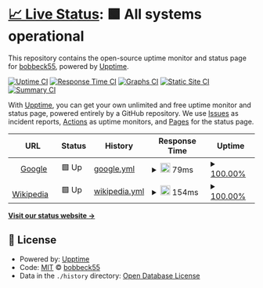 # [📈 Live Status](https://bobbeck55.github.io/dokimion_monitor): <!--live status--> **🟩 All systems operational**

This repository contains the open-source uptime monitor and status page for [bobbeck55](https://bobbeck55.github.io/dokimion_monitor), powered by [Upptime](https://github.com/upptime/upptime).

[![Uptime CI](https://github.com/bobbeck55/dokimion_monitor/workflows/Uptime%20CI/badge.svg)](https://github.com/bobbeck55/dokimion_monitor/actions?query=workflow%3A%22Uptime+CI%22)
[![Response Time CI](https://github.com/bobbeck55/dokimion_monitor/workflows/Response%20Time%20CI/badge.svg)](https://github.com/bobbeck55/dokimion_monitor/actions?query=workflow%3A%22Response+Time+CI%22)
[![Graphs CI](https://github.com/bobbeck55/dokimion_monitor/workflows/Graphs%20CI/badge.svg)](https://github.com/bobbeck55/dokimion_monitor/actions?query=workflow%3A%22Graphs+CI%22)
[![Static Site CI](https://github.com/bobbeck55/dokimion_monitor/workflows/Static%20Site%20CI/badge.svg)](https://github.com/bobbeck55/dokimion_monitor/actions?query=workflow%3A%22Static+Site+CI%22)
[![Summary CI](https://github.com/bobbeck55/dokimion_monitor/workflows/Summary%20CI/badge.svg)](https://github.com/bobbeck55/dokimion_monitor/actions?query=workflow%3A%22Summary+CI%22)

With [Upptime](https://upptime.js.org), you can get your own unlimited and free uptime monitor and status page, powered entirely by a GitHub repository. We use [Issues](https://github.com/bobbeck55/dokimion_monitor/issues) as incident reports, [Actions](https://github.com/bobbeck55/dokimion_monitor/actions) as uptime monitors, and [Pages](https://bobbeck55.github.io/dokimion_monitor) for the status page.

<!--start: status pages-->
<!-- This summary is generated by Upptime (https://github.com/upptime/upptime) -->
<!-- Do not edit this manually, your changes will be overwritten -->
<!-- prettier-ignore -->
| URL | Status | History | Response Time | Uptime |
| --- | ------ | ------- | ------------- | ------ |
| <img alt="" src="https://icons.duckduckgo.com/ip3/www.google.com.ico" height="13"> [Google](https://www.google.com) | 🟩 Up | [google.yml](https://github.com/bobbeck55/dokimion_upptime/commits/HEAD/history/google.yml) | <details><summary><img alt="Response time graph" src="./graphs/google/response-time-week.png" height="20"> 79ms</summary><br><a href="https://bobbeck55.github.io/dokimion_monitor/history/google"><img alt="Response time 107" src="https://img.shields.io/endpoint?url=https%3A%2F%2Fraw.githubusercontent.com%2Fbobbeck55%2Fdokimion_upptime%2FHEAD%2Fapi%2Fgoogle%2Fresponse-time.json"></a><br><a href="https://bobbeck55.github.io/dokimion_monitor/history/google"><img alt="24-hour response time 86" src="https://img.shields.io/endpoint?url=https%3A%2F%2Fraw.githubusercontent.com%2Fbobbeck55%2Fdokimion_upptime%2FHEAD%2Fapi%2Fgoogle%2Fresponse-time-day.json"></a><br><a href="https://bobbeck55.github.io/dokimion_monitor/history/google"><img alt="7-day response time 79" src="https://img.shields.io/endpoint?url=https%3A%2F%2Fraw.githubusercontent.com%2Fbobbeck55%2Fdokimion_upptime%2FHEAD%2Fapi%2Fgoogle%2Fresponse-time-week.json"></a><br><a href="https://bobbeck55.github.io/dokimion_monitor/history/google"><img alt="30-day response time 85" src="https://img.shields.io/endpoint?url=https%3A%2F%2Fraw.githubusercontent.com%2Fbobbeck55%2Fdokimion_upptime%2FHEAD%2Fapi%2Fgoogle%2Fresponse-time-month.json"></a><br><a href="https://bobbeck55.github.io/dokimion_monitor/history/google"><img alt="1-year response time 109" src="https://img.shields.io/endpoint?url=https%3A%2F%2Fraw.githubusercontent.com%2Fbobbeck55%2Fdokimion_upptime%2FHEAD%2Fapi%2Fgoogle%2Fresponse-time-year.json"></a></details> | <details><summary><a href="https://bobbeck55.github.io/dokimion_monitor/history/google">100.00%</a></summary><a href="https://bobbeck55.github.io/dokimion_monitor/history/google"><img alt="All-time uptime 100.00%" src="https://img.shields.io/endpoint?url=https%3A%2F%2Fraw.githubusercontent.com%2Fbobbeck55%2Fdokimion_upptime%2FHEAD%2Fapi%2Fgoogle%2Fuptime.json"></a><br><a href="https://bobbeck55.github.io/dokimion_monitor/history/google"><img alt="24-hour uptime 100.00%" src="https://img.shields.io/endpoint?url=https%3A%2F%2Fraw.githubusercontent.com%2Fbobbeck55%2Fdokimion_upptime%2FHEAD%2Fapi%2Fgoogle%2Fuptime-day.json"></a><br><a href="https://bobbeck55.github.io/dokimion_monitor/history/google"><img alt="7-day uptime 100.00%" src="https://img.shields.io/endpoint?url=https%3A%2F%2Fraw.githubusercontent.com%2Fbobbeck55%2Fdokimion_upptime%2FHEAD%2Fapi%2Fgoogle%2Fuptime-week.json"></a><br><a href="https://bobbeck55.github.io/dokimion_monitor/history/google"><img alt="30-day uptime 100.00%" src="https://img.shields.io/endpoint?url=https%3A%2F%2Fraw.githubusercontent.com%2Fbobbeck55%2Fdokimion_upptime%2FHEAD%2Fapi%2Fgoogle%2Fuptime-month.json"></a><br><a href="https://bobbeck55.github.io/dokimion_monitor/history/google"><img alt="1-year uptime 100.00%" src="https://img.shields.io/endpoint?url=https%3A%2F%2Fraw.githubusercontent.com%2Fbobbeck55%2Fdokimion_upptime%2FHEAD%2Fapi%2Fgoogle%2Fuptime-year.json"></a></details>
| <img alt="" src="https://icons.duckduckgo.com/ip3/en.wikipedia.org.ico" height="13"> [Wikipedia](https://en.wikipedia.org) | 🟩 Up | [wikipedia.yml](https://github.com/bobbeck55/dokimion_upptime/commits/HEAD/history/wikipedia.yml) | <details><summary><img alt="Response time graph" src="./graphs/wikipedia/response-time-week.png" height="20"> 154ms</summary><br><a href="https://bobbeck55.github.io/dokimion_monitor/history/wikipedia"><img alt="Response time 210" src="https://img.shields.io/endpoint?url=https%3A%2F%2Fraw.githubusercontent.com%2Fbobbeck55%2Fdokimion_upptime%2FHEAD%2Fapi%2Fwikipedia%2Fresponse-time.json"></a><br><a href="https://bobbeck55.github.io/dokimion_monitor/history/wikipedia"><img alt="24-hour response time 118" src="https://img.shields.io/endpoint?url=https%3A%2F%2Fraw.githubusercontent.com%2Fbobbeck55%2Fdokimion_upptime%2FHEAD%2Fapi%2Fwikipedia%2Fresponse-time-day.json"></a><br><a href="https://bobbeck55.github.io/dokimion_monitor/history/wikipedia"><img alt="7-day response time 154" src="https://img.shields.io/endpoint?url=https%3A%2F%2Fraw.githubusercontent.com%2Fbobbeck55%2Fdokimion_upptime%2FHEAD%2Fapi%2Fwikipedia%2Fresponse-time-week.json"></a><br><a href="https://bobbeck55.github.io/dokimion_monitor/history/wikipedia"><img alt="30-day response time 152" src="https://img.shields.io/endpoint?url=https%3A%2F%2Fraw.githubusercontent.com%2Fbobbeck55%2Fdokimion_upptime%2FHEAD%2Fapi%2Fwikipedia%2Fresponse-time-month.json"></a><br><a href="https://bobbeck55.github.io/dokimion_monitor/history/wikipedia"><img alt="1-year response time 212" src="https://img.shields.io/endpoint?url=https%3A%2F%2Fraw.githubusercontent.com%2Fbobbeck55%2Fdokimion_upptime%2FHEAD%2Fapi%2Fwikipedia%2Fresponse-time-year.json"></a></details> | <details><summary><a href="https://bobbeck55.github.io/dokimion_monitor/history/wikipedia">100.00%</a></summary><a href="https://bobbeck55.github.io/dokimion_monitor/history/wikipedia"><img alt="All-time uptime 100.00%" src="https://img.shields.io/endpoint?url=https%3A%2F%2Fraw.githubusercontent.com%2Fbobbeck55%2Fdokimion_upptime%2FHEAD%2Fapi%2Fwikipedia%2Fuptime.json"></a><br><a href="https://bobbeck55.github.io/dokimion_monitor/history/wikipedia"><img alt="24-hour uptime 100.00%" src="https://img.shields.io/endpoint?url=https%3A%2F%2Fraw.githubusercontent.com%2Fbobbeck55%2Fdokimion_upptime%2FHEAD%2Fapi%2Fwikipedia%2Fuptime-day.json"></a><br><a href="https://bobbeck55.github.io/dokimion_monitor/history/wikipedia"><img alt="7-day uptime 100.00%" src="https://img.shields.io/endpoint?url=https%3A%2F%2Fraw.githubusercontent.com%2Fbobbeck55%2Fdokimion_upptime%2FHEAD%2Fapi%2Fwikipedia%2Fuptime-week.json"></a><br><a href="https://bobbeck55.github.io/dokimion_monitor/history/wikipedia"><img alt="30-day uptime 100.00%" src="https://img.shields.io/endpoint?url=https%3A%2F%2Fraw.githubusercontent.com%2Fbobbeck55%2Fdokimion_upptime%2FHEAD%2Fapi%2Fwikipedia%2Fuptime-month.json"></a><br><a href="https://bobbeck55.github.io/dokimion_monitor/history/wikipedia"><img alt="1-year uptime 100.00%" src="https://img.shields.io/endpoint?url=https%3A%2F%2Fraw.githubusercontent.com%2Fbobbeck55%2Fdokimion_upptime%2FHEAD%2Fapi%2Fwikipedia%2Fuptime-year.json"></a></details>

<!--end: status pages-->

[**Visit our status website →**](https://bobbeck55.github.io/dokimion_monitor)

## 📄 License

- Powered by: [Upptime](https://github.com/upptime/upptime)
- Code: [MIT](./LICENSE) © [bobbeck55](https://bobbeck55.github.io/dokimion_monitor)
- Data in the `./history` directory: [Open Database License](https://opendatacommons.org/licenses/odbl/1-0/)
